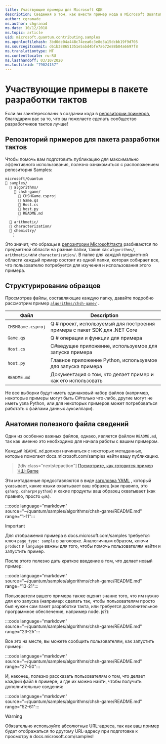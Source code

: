 ```yaml
---
title: Участвующие примеры для Microsoft КДК
description: Сведения о том, как внести пример кода в Microsoft Quantum Development Kit (КДК).
author: cgranade
ms.author: chgranad
ms.date: 10/12/2018
ms.topic: article
uid: microsoft.quantum.contributing.samples
ms.openlocfilehash: 3bd0de04a448c74eea6c3e8e3a15dcbb19f9d705
ms.sourcegitcommit: d61b388651351e5abd4bfe7a672e88b84a6697f8
ms.translationtype: MT
ms.contentlocale: ru-RU
ms.lasthandoff: 03/10/2020
ms.locfileid: "79024157"
---
```

# <a name="contributing-samples-to-the-quantum-development-kit"></a>Участвующие примеры в пакете разработки тактов

Если вы заинтересованы в создании кода в [репозитории примеров](https://github.com/Microsoft/Quantum), благодарим вас за то, что вы пожелаете сделать сообщество разработчиков тактов лучше!

## <a name="the-quantum-development-kit-samples-repository"></a>Репозиторий примеров для пакета разработки тактов

Чтобы помочь вам подготовить публикацию для максимально эффективного использования, полезно ознакомиться с расположением репозитория Samples:

```plaintext
microsoft/Quantum
📁 samples/
  📁 algorithms/
    📁 chsh-game/
      📝 CHSHGame.csproj
      📝 Game.qs
      📝 Host.cs
      📝 host.py
      📝 README.md
     ⋮
  📁 arithmetic/
  📁 characterization/
  📁 chemistry/
   ⋮
```

Это значит, что образцы в [репозитории Microsoft/такта](https://github.com/microsoft/Quantum) разбиваются по предметной области на разные папки, такие как `algorithms/`, `arithmetic/`или `characterization/`.
В папке для каждой предметной области каждый пример состоит из одной папки, которая собирает все, что пользователю потребуется для изучения и использования этого примера.

## <a name="how-samples-are-structured"></a>Структурирование образцов

Просмотрев файлы, составляющие каждую папку, давайте подробно рассмотрим пример [`algorithms/chsh-game/`](https://github.com/microsoft/Quantum/tree/master/samples/algorithms/chsh-game) .

| Файл              | Description                                                |
|-------------------|------------------------------------------------------------|
| `CHSHGame.csproj` | Q # проект, используемый для построения примера с пакет SDK для .NET Core |
| `Game.qs`         | Q # операции и функции для примера                 |
| `Host.cs`         | C#ведущее приложение, используемое для запуска примера                     |
| `host.py`         | Главное приложение Python, используемое для запуска примера                 |
| `README.md`       | Документация о том, что делает пример и как его использовать    |

Не все выборки будут иметь одинаковый набор файлов (например, некоторые примеры могут быть C#только что-либо, другие могут не иметь узла Python, или для некоторых примеров может потребоваться работать с файлами данных ауксиллари).

## <a name="anatomy-of-a-helpful-readme-file"></a>Анатомия полезного файла сведений

Один из особенно важных файлов, однако, является файлом `README.md`, так как именно это необходимо для начала работы с вашим примером.

Каждый `README.md` должен начинаться с некоторых метаданных, которые помогают docs.microsoft.com/samples найти вашу публикацию.

> [!div class="nextstepaction"]
> [Посмотрите, как готовится пример ЧШ-Game](https://docs.microsoft.com/samples/microsoft/quantum/validating-quantum-mechanics/)

Эти метаданные предоставляются в виде [заголовка YAML](https://dotnet.github.io/docfx/spec/docfx_flavored_markdown.html#yaml-header) , который указывает, какие языки охватывает ваш образец (как правило, это `qsharp`, `csharp`и `python`) и какие продукты ваш образец охватывает (как правило, просто `qdk`).

:::code language="markdown" source="~/quantum/samples/algorithms/chsh-game/README.md" range="1-11":::

> [!IMPORTANT]
> Для отображения примера в docs.microsoft.com/samples требуется ключ `page_type: sample` в заголовке.
> Аналогичным образом, ключи `product` и `language` важны для того, чтобы помочь пользователям найти и запустить пример.

После этого полезно дать краткое введение в том, что делает новый пример:

:::code language="markdown" source="~/quantum/samples/algorithms/chsh-game/README.md" range="13-21":::

Пользователи вашего примера также оценят знание того, что им нужно для его запуска (например: сделать так, чтобы пользователям просто был нужен сам пакет разработки такта, или требуется дополнительное программное обеспечение, например node. js?):

:::code language="markdown" source="~/quantum/samples/algorithms/chsh-game/README.md" range="23-25":::

Все это на месте, вы можете сообщить пользователям, как запустить пример:

:::code language="markdown" source="~/quantum/samples/algorithms/chsh-game/README.md" range="27-50":::

И, наконец, полезно рассказать пользователям о том, что делает каждый файл в примере, и где их можно найти, чтобы получить дополнительные сведения:

:::code language="markdown" source="~/quantum/samples/algorithms/chsh-game/README.md" range="52-61":::

> [!WARNING]
> Обязательно используйте абсолютные URL-адреса, так как ваш пример будет отображаться по другому URL-адресу при подготовке к просмотру в docs.microsoft.com/samples!
